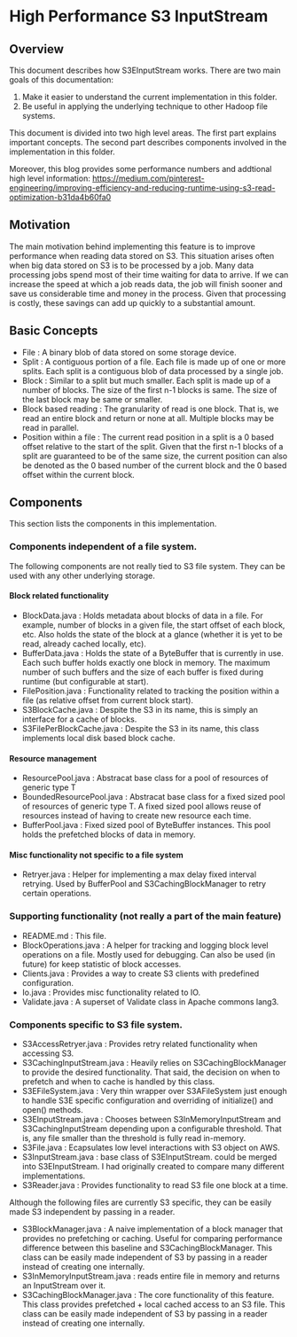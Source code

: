 # High Performance S3 InputStream

## Overview
This document describes how S3EInputStream works. There are two main goals of this documentation:
1. Make it easier to understand the current implementation in this folder.
1. Be useful in applying the underlying technique to other Hadoop file systems.

This document is divided into two high level areas. The first part explains important concepts. The second part describes components involved in the implementation in this folder.

Moreover, this blog provides some performance numbers and addtional high level information: https://medium.com/pinterest-engineering/improving-efficiency-and-reducing-runtime-using-s3-read-optimization-b31da4b60fa0

## Motivation

The main motivation behind implementing this feature is to improve performance when reading data stored on S3. This situation arises often when big data stored on S3 is to be processed by a job. Many data processing jobs spend most of their time waiting for data to arrive. If we can increase the speed at which a job reads data, the job will finish sooner and save us considerable time and money in the process. Given that processing is costly, these savings can add up quickly to a substantial amount.

## Basic Concepts

- File : A binary blob of data stored on some storage device.
- Split : A contiguous portion of a file. Each file is made up of one or more splits. Each split is a contiguous blob of data processed by a single job.
- Block : Similar to a split but much smaller. Each split is made up of a number of blocks. The size of the first n-1 blocks is same. The size of the last block may be same or smaller.
- Block based reading : The granularity of read is one block. That is, we read an entire block and return or none at all. Multiple blocks may be read in parallel.
- Position within a file : The current read position in a split is a 0 based offset relative to the start of the split. Given that the first n-1 blocks of a split are guaranteed to be of the same size, the current position can also be denoted as the 0 based number of the current block and the 0 based offset within the current block.

## Components

This section lists the components in this implementation.

### Components independent of a file system.

The following components are not really tied to S3 file system. They can be used with any other underlying storage.

#### Block related functionality

- BlockData.java : Holds metadata about blocks of data in a file. For example, number of blocks in a given file, the start offset of each block, etc. Also holds the state of the block at a glance (whether it is yet to be read, already cached locally, etc).
- BufferData.java : Holds the state of a ByteBuffer that is currently in use. Each such buffer holds exactly one block in memory. The maximum number of such buffers and the size of each buffer is fixed during runtime (but configurable at start).
- FilePosition.java : Functionality related to tracking the position within a file (as relative offset from current block start).
- S3BlockCache.java : Despite the S3 in its name, this is simply an interface for a cache of blocks.
- S3FilePerBlockCache.java : Despite the S3 in its name, this class implements local disk based block cache.


#### Resource management
- ResourcePool.java : Abstracat base class for a pool of resources of generic type T
- BoundedResourcePool.java : Abstracat base class for a fixed sized pool of resources of generic type T. A fixed sized pool allows reuse of resources instead of having to create new resource each time.
- BufferPool.java : Fixed sized pool of ByteBuffer instances. This pool holds the prefetched blocks of data in memory.

#### Misc functionality not specific to a file system
- Retryer.java : Helper for implementing a max delay fixed interval retrying. Used by BufferPool and S3CachingBlockManager to retry certain operations.

### Supporting functionality (not really a part of the main feature)

- README.md : This file.
- BlockOperations.java : A helper for tracking and logging block level operations on a file. Mostly used for debugging. Can also be used (in future) for keep statistic of block accesses.
- Clients.java : Provides a way to create S3 clients with predefined configuration.
- Io.java : Provides misc functionality related to IO.
- Validate.java : A superset of Validate class in Apache commons lang3.


### Components specific to S3 file system.

- S3AccessRetryer.java : Provides retry related functionality when accessing S3.
- S3CachingInputStream.java : Heavily relies on S3CachingBlockManager to provide the desired functionality. That said, the decision on when to prefetch and when to cache is handled by this class.
- S3EFileSystem.java : Very thin wrapper over S3AFileSystem just enough to handle S3E specific configuration and overriding of initialize() and open() methods.
- S3EInputStream.java : Chooses between S3InMemoryInputStream and S3CachingInputStream depending upon a configurable threshold. That is, any file smaller than the threshold is fully read in-memory.
- S3File.java : Ecapsulates low level interactions with S3 object on AWS.
- S3InputStream.java : base class of S3EInputStream. could be merged into S3EInputStream. I had originally created to compare many different implementations.
- S3Reader.java : Provides functionality to read S3 file one block at a time.

Although the following files are currently S3 specific, they can be easily made S3 independent by passing in a reader.

- S3BlockManager.java : A naive implementation of a block manager that provides no prefetching or caching. Useful for comparing performance difference between this baseline and S3CachingBlockManager. This class can be easily made independent of S3 by passing in a reader instead of creating one internally.
- S3InMemoryInputStream.java : reads entire file in memory and returns an InputStream over it.
- S3CachingBlockManager.java : The core functionality of this feature. This class provides prefetched + local cached access to an S3 file. This class can be easily made independent of S3 by passing in a reader instead of creating one internally.
